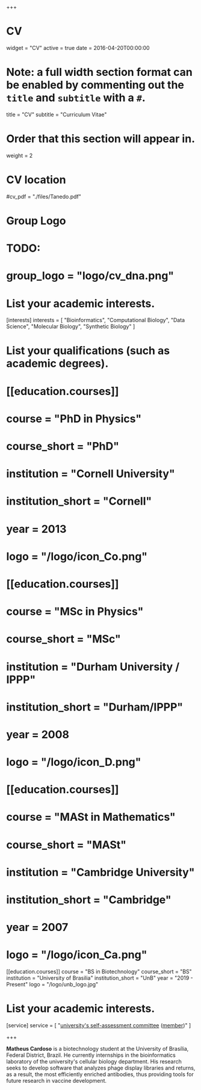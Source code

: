 +++
# CV
widget = "CV"
active = true
date = 2016-04-20T00:00:00

# Note: a full width section format can be enabled by commenting out the `title` and `subtitle` with a `#`.
title = "CV"
subtitle = "Curriculum Vitae"

# Order that this section will appear in.
weight = 2

# CV location
#cv_pdf = "./files/Tanedo.pdf"

# Group Logo
# TODO:
# group_logo = "logo/cv_dna.png"


# List your academic interests.
[interests]
  interests = [
    "Bioinformatics",
    "Computational Biology",
    "Data Science",
    "Molecular Biology",
    "Synthetic Biology"
  ]

# List your qualifications (such as academic degrees).
# [[education.courses]]
#   course = "PhD in Physics"
#   course_short = "PhD"
#   institution = "Cornell University"
#   institution_short = "Cornell"
#   year = 2013
#   logo = "/logo/icon_Co.png"

# [[education.courses]]
#   course = "MSc in Physics"
#   course_short = "MSc"
#   institution = "Durham University / IPPP"
#   institution_short = "Durham/IPPP"
#   year = 2008
#   logo = "/logo/icon_D.png"

# [[education.courses]]
#   course = "MASt in Mathematics"
#   course_short = "MASt"
#   institution = "Cambridge University"
#   institution_short = "Cambridge"
#   year = 2007
#   logo = "/logo/icon_Ca.png"

[[education.courses]]
  course = "BS in Biotechnology"
  course_short = "BS"
  institution = "University of Brasilia"
  institution_short = "UnB"
  year = "2019 - Present"
  logo = "/logo/unb_logo.jpg"


# List your academic interests.
[service]
  service = [
    "[university's self-assessment committee](http://www.cpa.unb.br/index.php?option=com_content&view=article&id=431&Itemid=301) ([member](http://www.cpa.unb.br/index.php?option=com_content&view=article&id=432&Itemid=254))"
  ]

+++

**Matheus Cardoso** is a biotechnology student at the University of Brasília, Federal District, Brazil. He currently internships in the bioinformatics laboratory of the university's cellular biology department. His research seeks to develop software that analyzes phage display libraries and returns, as a result, the most efficiently enriched antibodies, thus providing tools for future research in vaccine development.

<!-- * UCI Chancellor's Advance Postdoctoral Fellow, 2014 - 2015
* Paul & Daisy Soros Fellowship, 2010 - 2012
* NSF Graduate Research Fellow, 2006 - 2011
* Marshall Scholarship, 2006 - 2008 -->
